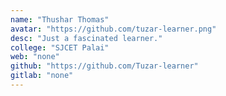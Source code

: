 ```yaml
---
name: "Thushar Thomas"
avatar: "https://github.com/tuzar-learner.png"
desc: "Just a fascinated learner."
college: "SJCET Palai"
web: "none"
github: "https://github.com/Tuzar-learner"
gitlab: "none"
---
```

